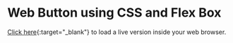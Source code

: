 # Web Button using CSS and Flex Box

[Click here](https://stackblitz.com/~/github.com/holgerflick/web.cssbutton){:target="_blank"} to load a live version inside your web browser.

